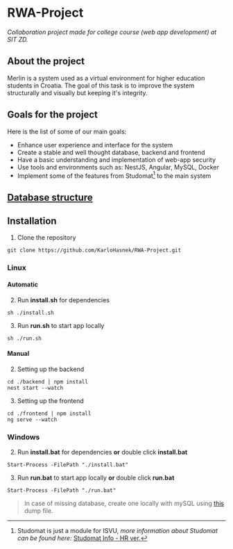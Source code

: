 # RWA-Project
*Collaboration project made for college course (web app development) at SIT ZD.*

## About the project
Merlin is a system used as a virtual environment for higher education students in Croatia.
The goal of this task is to improve the system structurally and visually but keeping it's integrity.

## Goals for the project
Here is the list of some of our main goals:
- Enhance user experience and interface for the system
- Create a stable and well thought database, backend and frontend
- Have a basic understanding and implementation of web-app security
- Use tools and environments such as: NestJS, Angular, MySQL, Docker
- Implement some of the features from Studomat[^1] to the main system



[^1]: Studomat is just a module for ISVU, *more information about Studomat can be found here:* [Studomat Info - HR ver.](https://isvu.ffzg.unizg.hr/sto-je-studomat/)

## [Database structure](database.md)

## Installation
1. Clone the repository
```
git clone https://github.com/KarloHasnek/RWA-Project.git
```
### Linux
#### Automatic
2. Run **install.sh** for dependencies
```
sh ./install.sh
```
3. Run **run.sh** to start app locally
```
sh ./run.sh
```
#### Manual
2. Setting up the backend
```
cd ./backend | npm install
nest start --watch
```
3. Setting up the frontend
```
cd ./frontend | npm install
ng serve --watch
```
### Windows
2. Run **install.bat** for dependencies **or** double click **install.bat**
```
Start-Process -FilePath "./install.bat"
```

3. Run **run.bat** to start app locally **or** double click **run.bat**
```
Start-Process -FilePath "./run.bat"
```


>In case of missing database, create one locally with mySQL using [this](dump-mock.sql) dump file.